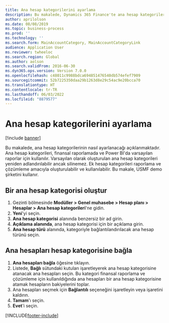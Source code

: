 ```yaml
---
title: Ana hesap kategorilerini ayarlama
description: Bu makalede, Dynamics 365 Finance'te ana hesap kategorilerinin nasıl ayarlanacağı açıklanmaktadır.
author: aprilolson
ms.date: 08/08/2019
ms.topic: business-process
ms.prod: ''
ms.technology: ''
ms.search.form: MainAccountCategory, MainAccountCategoryLink
audience: Application User
ms.reviewer: twheeloc
ms.search.region: Global
ms.author: aolson
ms.search.validFrom: 2016-06-30
ms.dyn365.ops.version: Version 7.0.0
ms.openlocfilehash: c48011c9988bdca694851476540db574efef7909
ms.sourcegitcommit: 52b7225350daa29b1263d8e29c54ac9e20bcca70
ms.translationtype: HT
ms.contentlocale: tr-TR
ms.lasthandoff: 06/03/2022
ms.locfileid: "8879577"
---
```

# <a name="set-up-main-account-categories"></a>Ana hesap kategorilerini ayarlama

[!include [banner](../../includes/banner.md)]

Bu makalede, ana hesap kategorilerinin nasıl ayarlanacağı açıklanmaktadır. Ana hesap kategorileri, finansal raporlamada ve Power BI'da varsayılan raporlar için kullanılır. Varsayılan olarak oluşturulan ana hesap kategorileri yeniden adlandırılabilir ancak silinemez. Ek hesap kategorileri raporlama ve çözümleme amacıyla oluşturulabilir ve kullanılabilir. Bu makale, USMF demo şirketini kullanır.

## <a name="create-a-main-account-category"></a>Bir ana hesap kategorisi oluştur
1. Gezinti bölmesinde **Modüller > Genel muhasebe > Hesap planı > Hesaplar > Ana hesap kategorileri**'ne gidin.
2. **Yeni**'yi seçin.
3. **Ana hesap kategorisi** alanında benzersiz bir ad girin.
4. **Açıklama alanında**, ana hesap kategorisi için bir açıklama girin.
5. **Ana hesap türü** alanında, kategoriyle bağlantılandırılacak ana hesap türünü seçin.

## <a name="link-main-accounts-to-account-category"></a>Ana hesapları hesap kategorisine bağla
1. **Ana hesapları bağla** öğesine tıklayın.
2. Listede, **Bağlı** sütundaki kutuları işaretleyerek ana hesap kategorisine atanacak ana hesapları seçin. Bu kategori finansal raporlama ve çözümleme için kullanıldığında ana hesapları bir ana hesap kategorisine atamak hesapların bakiyelerini toplar.  
3. Ana hesapları seçmek için **Bağlantılı** seçeneğini işaretleyin veya işaretini kaldırın.
4. **Tamam**'ı seçin.
5. **Evet**'i seçin.


[!INCLUDE[footer-include](../../../includes/footer-banner.md)]
